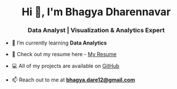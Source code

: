 <h1 align="center">Hi 👋, I'm Bhagya Dharennavar</h1>
<h3 align="center">Data Analyst | Visualization & Analytics Expert </h3>


- 🌱 I’m currently learning **Data Analytics**

- 📑 Check out my resume here - [My Resume](https:https://drive.google.com/file/d/1IHPjulJbD0XIFfUu8-k5Qp6YG1vzlQFx/view?usp=sharing)

- 💻 All of my projects are available on [GitHub](https://github.com/chandansgowda)

- 📫 Reach out to me at **bhagya.dare12@gmail.com**


